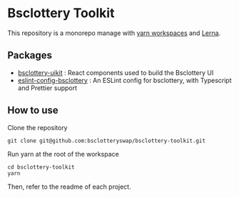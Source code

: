# Bsclottery Toolkit

This repository is a monorepo manage with [yarn workspaces](https://classic.yarnpkg.com/en/docs/workspaces/) and [Lerna](https://lerna.js.org/). 

## Packages

- [bsclottery-uikit](https://github.com/bsclotteryswap/bsclottery-toolkit/tree/master/packages/bsclottery-uikit) : React components used to build the Bsclottery UI
- [eslint-config-bsclottery](https://github.com/bsclotteryswap/bsclottery-toolkit/tree/master/packages/eslint-config-bsclottery) : An ESLint config for bsclottery, with Typescript and Prettier support

## How to use

Clone the repository 

```
git clone git@github.com:bsclotteryswap/bsclottery-toolkit.git
```

Run yarn at the root of the workspace

```
cd bsclottery-toolkit
yarn
```

Then, refer to the readme of each project.